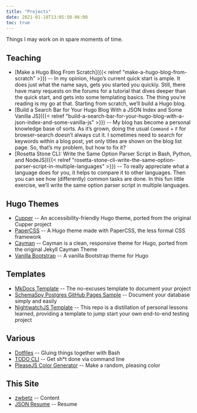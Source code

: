 ```yaml
---
title: "Projects"
date: 2021-01-18T13:05:50-06:00
toc: true
---
```


Things I may work on in spare moments of time.

<!--more-->

## Teaching

- [Make a Hugo Blog From Scratch]({{< relref "make-a-hugo-blog-from-scratch" >}}) -- In my opinion, Hugo’s current quick start is ample. It does just what the name says, gets you started you quickly. Still, there have many requests on the forums for a tutorial that dives deeper than the quick start, and gets into some templating basics. The thing you’re reading is my go at that. Starting from scratch, we’ll build a Hugo blog.
- [Build a Search Bar for Your Hugo Blog With a JSON Index and Some Vanilla JS]({{< relref "build-a-search-bar-for-your-hugo-blog-with-a-json-index-and-some-vanilla-js" >}}) -- My blog has become a personal knowledge base of sorts. As it’s grown, doing the usual `Command` + `F` for browser-search doesn’t always cut it. I sometimes need to search for keywords within a blog post, yet only titles are shown on the blog list page. So, that’s my problem, but how to fix it?
- [Rosetta Stone CLI: Write the Same Option Parser Script in Bash, Python, and NodeJS]({{< relref "rosetta-stone-cli-write-the-same-option-parser-script-in-multiple-languages" >}}) -- To really appreciate what a language does for you, it helps to compare it to other languages. Then you can see how (differently) common tasks are done. In this fun little exercise, we’ll write the same option parser script in multiple languages.

## Hugo Themes

- [Cupper](https://github.com/zwbetz-gh/cupper-hugo-theme) -- An accessibility-friendly Hugo theme, ported from the original Cupper project
- [PaperCSS](https://github.com/zwbetz-gh/papercss-hugo-theme) -- A Hugo theme made with PaperCSS, the less formal CSS framework
- [Cayman](https://github.com/zwbetz-gh/cayman-hugo-theme) -- Cayman is a clean, responsive theme for Hugo, ported from the original Jekyll Cayman Theme
- [Vanilla Bootstrap](https://github.com/zwbetz-gh/vanilla-bootstrap-hugo-theme) -- A vanilla Bootstrap theme for Hugo

## Templates

- [MkDocs Template](https://github.com/zwbetz-gh/mkdocs-template) -- The no-excuses template to document your project
- [SchemaSpy Postgres GitHub Pages Sample](https://github.com/zwbetz-gh/schemaspy-postgres-github-pages) -- Document your database simply and easily
- [NightwatchJS Template](https://github.com/zwbetz-gh/nightwatchjs-template) -- This repo is a distillation of personal lessons learned, providing a template to jump start your own end-to-end testing project

## Various

- [Dotfiles](https://github.com/zwbetz-gh/dotfiles) -- Gluing things together with Bash
- [TODO CLI](https://github.com/zwbetz-gh/todo-cli) -- Get sh*t done via command line
- [PleaseJS Color Generator](https://github.com/zwbetz-gh/github-pages-deploy-pleasejs) -- Make a random, pleasing color

## This Site

- [zwbetz](https://github.com/zwbetz-gh/zwbetz) -- Content
- [JSON Resume](https://github.com/zwbetz-gh/json-resume) -- Resume

